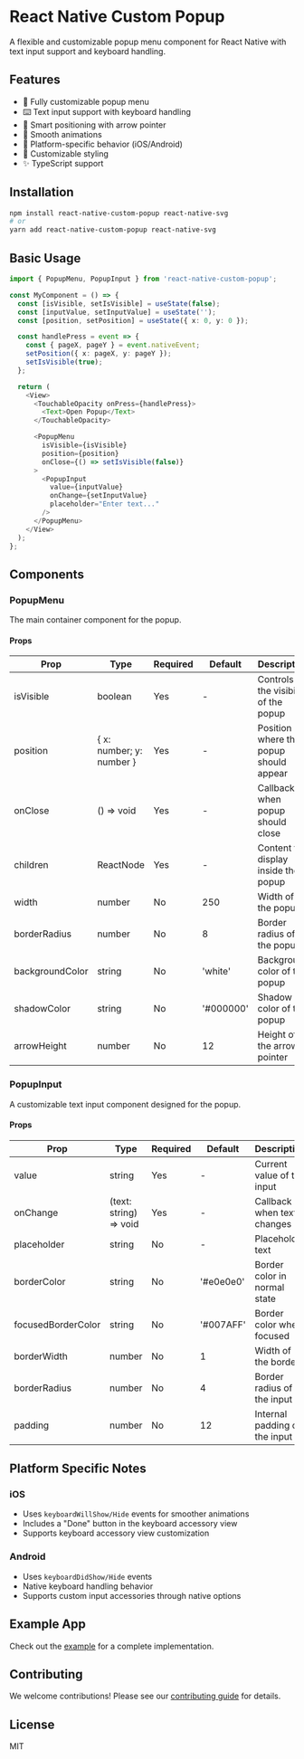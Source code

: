 # React Native Custom Popup

A flexible and customizable popup menu component for React Native with text input support and keyboard handling.

## Features

- 📱 Fully customizable popup menu
- ⌨️ Text input support with keyboard handling
- 🎯 Smart positioning with arrow pointer
- 🔄 Smooth animations
- 📱 Platform-specific behavior (iOS/Android)
- 🎨 Customizable styling
- ✨ TypeScript support

## Installation

```bash
npm install react-native-custom-popup react-native-svg
# or
yarn add react-native-custom-popup react-native-svg
```

## Basic Usage

```typescript
import { PopupMenu, PopupInput } from 'react-native-custom-popup';

const MyComponent = () => {
  const [isVisible, setIsVisible] = useState(false);
  const [inputValue, setInputValue] = useState('');
  const [position, setPosition] = useState({ x: 0, y: 0 });

  const handlePress = event => {
    const { pageX, pageY } = event.nativeEvent;
    setPosition({ x: pageX, y: pageY });
    setIsVisible(true);
  };

  return (
    <View>
      <TouchableOpacity onPress={handlePress}>
        <Text>Open Popup</Text>
      </TouchableOpacity>

      <PopupMenu
        isVisible={isVisible}
        position={position}
        onClose={() => setIsVisible(false)}
      >
        <PopupInput
          value={inputValue}
          onChange={setInputValue}
          placeholder="Enter text..."
        />
      </PopupMenu>
    </View>
  );
};
```

## Components

### PopupMenu

The main container component for the popup.

#### Props

| Prop            | Type                     | Required | Default   | Description                            |
| --------------- | ------------------------ | -------- | --------- | -------------------------------------- |
| isVisible       | boolean                  | Yes      | -         | Controls the visibility of the popup   |
| position        | { x: number; y: number } | Yes      | -         | Position where the popup should appear |
| onClose         | () => void               | Yes      | -         | Callback when popup should close       |
| children        | ReactNode                | Yes      | -         | Content to display inside the popup    |
| width           | number                   | No       | 250       | Width of the popup                     |
| borderRadius    | number                   | No       | 8         | Border radius of the popup             |
| backgroundColor | string                   | No       | 'white'   | Background color of the popup          |
| shadowColor     | string                   | No       | '#000000' | Shadow color of the popup              |
| arrowHeight     | number                   | No       | 12        | Height of the arrow pointer            |

### PopupInput

A customizable text input component designed for the popup.

#### Props

| Prop               | Type                   | Required | Default   | Description                   |
| ------------------ | ---------------------- | -------- | --------- | ----------------------------- |
| value              | string                 | Yes      | -         | Current value of the input    |
| onChange           | (text: string) => void | Yes      | -         | Callback when text changes    |
| placeholder        | string                 | No       | -         | Placeholder text              |
| borderColor        | string                 | No       | '#e0e0e0' | Border color in normal state  |
| focusedBorderColor | string                 | No       | '#007AFF' | Border color when focused     |
| borderWidth        | number                 | No       | 1         | Width of the border           |
| borderRadius       | number                 | No       | 4         | Border radius of the input    |
| padding            | number                 | No       | 12        | Internal padding of the input |

## Platform Specific Notes

### iOS

- Uses `keyboardWillShow/Hide` events for smoother animations
- Includes a "Done" button in the keyboard accessory view
- Supports keyboard accessory view customization

### Android

- Uses `keyboardDidShow/Hide` events
- Native keyboard handling behavior
- Supports custom input accessories through native options

## Example App

Check out the [example](../../../examples/BasicUsage.tsx) for a complete implementation.

## Contributing

We welcome contributions! Please see our [contributing guide](CONTRIBUTING.md) for details.

## License

MIT
